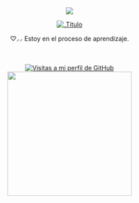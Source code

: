 <div align="center">
<div estilo="alineación de texto: centro;">
  <!-- Imagen principal -->
  <img src="https://github.com/user-attachments/assets/86480636-995c-4328-b921-f92ef2cda4af" ancho="900" />

  <!-- Texto animado -->
  <p>
    <a href="https://git.io/typing-svg">
      <img src="https://readme-typing-svg.demolab.com?font=Fira+Code&pause=1000&color=7c7c7c&center=true&vCenter=true&width=800&separator=%3C&lines=package+goddrinksjava;%3Cpublic+class+GodDrinksJava+%7B%3Cpublic+static+void+main(String%5B%5D+args)+%7B%3C//Simulations+start...%3Cme.toggleCurrent();%3Cme.canSee(falso);%3Cme.addFeeling(%22dizzy%22);%3Cworld.timeTravelForTwo(%22AD%22%2C+617%2C+me%2C+you);%3Cworld.unite(yo%2C+you);%3Cme.escape(mundo);%3Cworld.execute(yo);%7D%7D" alt=„Título SVG" />
    </a>
  </p>
  
<p align="left">
  <p>♡⸝⸝ Estoy en el proceso de aprendizaje.</p>
<br><br>

  <!-- Contador de visitas -->
 <div estilo="pantalla: flexionar; justificar contenido: centro; margen: px 0;">
    <a href="https://github.com/aalinh">
      <img src="https://komarev.com/ghpvc/?username=aalinh&abreviado=true&color=lightgrey&estilo=flat" alt="Visitas a mi perfil de GitHub" ancho="120" />
    </a>
  </div>
<div style="text-align: center;">
    <a href="https://discordapp.com/users/1196143355151790281" target="_blank">
        <img src="https://lanyard.cnrad.dev/api/1196143355151790281" style="width: 280px; height: auto;" />
    </a>
</div>
